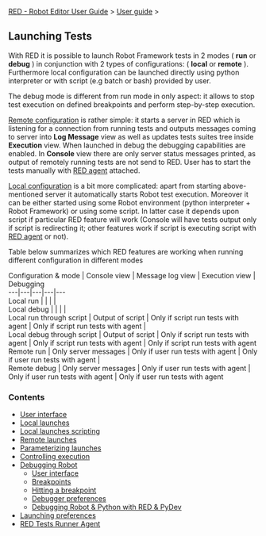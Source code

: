 [RED - Robot Editor User Guide](..\\index.md) > [User
guide](user_guide.md) >

## Launching Tests

With RED it is possible to launch Robot Framework tests in 2 modes ( **run**
or **debug** ) in conjunction with 2 types of configurations: ( **local** or
**remote** ). Furthermore local configuration can be launched directly using
python interpreter or with script (e.g batch or bash) provided by user.

The debug mode is different from run mode in only aspect: it allows to stop
test execution on defined breakpoints and perform step-by-step execution.

[Remote configuration](launching/remote_launch.md) is rather simple: it
starts a server in RED which is listening for a connection from running tests
and outputs messages coming to server into **Log Message** view as well as
updates tests suites tree inside **Execution** view. When launched in debug
the debugging capabilities are enabled. In **Console** view there are only
server status messages printed, as output of remotely running tests are not
send to RED. User has to start the tests manually with [RED
agent](launching/red_agent.md) attached.

[Local configuration](launching/local_launch.md) is a bit more complicated:
apart from starting above-mentioned server it automatically starts Robot test
execution. Moreover it can be either started using some Robot environment
(python interpreter + Robot Framework) or using some script. In latter case it
depends upon script if particular RED feature will work (Console will have
tests output only if script is redirecting it; other features work if script
is executing script with [RED agent](launching/red_agent.md) or not).

Table below summarizes which RED features are working when running different
configuration in different modes

Configuration & mode | Console view | Message log view | Execution view |
Debugging  
---|---|---|---|---  
Local run |  |  |  |  
Local debug |  |  |  |  
Local run through script | Output of script | Only if script run tests with
agent | Only if script run tests with agent |  
Local debug through script | Output of script | Only if script run tests with
agent | Only if script run tests with agent | Only if script run tests with
agent  
Remote run | Only server messages | Only if user run tests with agent | Only
if user run tests with agent |  
Remote debug | Only server messages | Only if user run tests with agent | Only
if user run tests with agent | Only if user run tests with agent  
  
### Contents

  * [User interface](launching\\ui_elements.md)
  * [Local launches](launching\\local_launch.md)
  * [Local launches scripting](launching\\local_launch_scripting.md)
  * [Remote launches](launching\\remote_launch.md)
  * [Parameterizing launches](launching\\string_substitution.md)
  * [Controlling execution](launching\\exec_control.md)
  * [Debugging Robot](launching\\debug.md)
    * [User interface](launching\\debug\\ui_elements.md)
    * [Breakpoints](launching\\debug\\breakpoints.md)
    * [Hitting a breakpoint](launching\\debug\\hitting_a_breakpoint.md)
    * [Debugger preferences](launching\\debug\\preferences.md)
    * [Debugging Robot & Python with RED & PyDev](launching\\debug\\robot_python_debug.md)
  * [Launching preferences](launching\\launch_prefs.md)
  * [RED Tests Runner Agent](launching\\red_agent.md)

